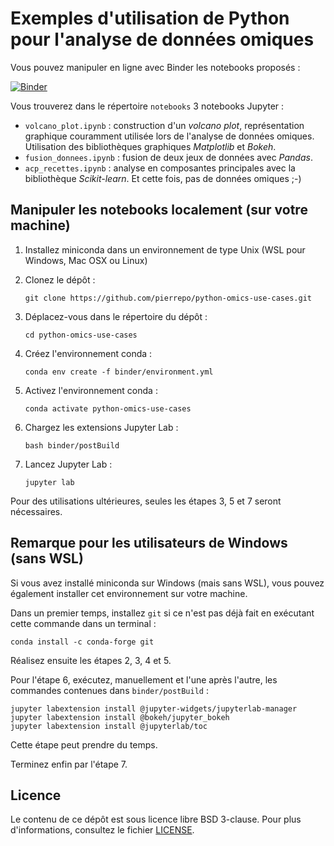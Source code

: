 # Exemples d'utilisation de Python pour l'analyse de données omiques

Vous pouvez manipuler en ligne avec Binder les notebooks proposés :

[![Binder](https://mybinder.org/badge.svg)](https://mybinder.org/v2/gh/pierrepo/python-omics-use-cases/master?urlpath=lab)


Vous trouverez dans le répertoire `notebooks` 3 notebooks Jupyter :

- `volcano_plot.ipynb` : construction d'un *volcano plot*, représentation graphique couramment utilisée lors de l'analyse de données omiques. Utilisation des bibliothèques graphiques *Matplotlib* et *Bokeh*.
- `fusion_donnees.ipynb` : fusion de deux jeux de données avec *Pandas*.
- `acp_recettes.ipynb` : analyse en composantes principales avec la bibliothèque *Scikit-learn*. Et cette fois, pas de données omiques ;-)


## Manipuler les notebooks localement (sur votre machine)

1. Installez miniconda dans un environnement de type Unix (WSL pour Windows, Mac OSX ou Linux)

2. Clonez le dépôt :
    ```
    git clone https://github.com/pierrepo/python-omics-use-cases.git
    ```

3. Déplacez-vous dans le répertoire du dépôt :
    ```
    cd python-omics-use-cases
    ```

4. Créez l'environnement conda :
    ```
    conda env create -f binder/environment.yml
    ```

5. Activez l'environnement conda :
    ```
    conda activate python-omics-use-cases
    ```

6. Chargez les extensions Jupyter Lab :
    ```
    bash binder/postBuild
    ```

7. Lancez Jupyter Lab :
    ```
    jupyter lab
    ```


Pour des utilisations ultérieures, seules les étapes 3, 5 et 7 seront nécessaires.


## Remarque pour les utilisateurs de Windows (sans WSL)

Si vous avez installé miniconda sur Windows (mais sans WSL), vous pouvez également installer cet environnement sur votre machine. 

Dans un premier temps, installez `git` si ce n'est pas déjà fait en exécutant cette commande dans un terminal :
```
conda install -c conda-forge git
```

Réalisez ensuite les étapes 2, 3, 4 et 5. 

Pour l'étape 6, exécutez, manuellement et l'une après l'autre, les commandes contenues dans `binder/postBuild` :
```
jupyter labextension install @jupyter-widgets/jupyterlab-manager
jupyter labextension install @bokeh/jupyter_bokeh
jupyter labextension install @jupyterlab/toc
```

Cette étape peut prendre du temps.

Terminez enfin par l'étape 7.


## Licence

Le contenu de ce dépôt est sous licence libre BSD 3-clause. Pour plus d'informations, consultez le fichier [LICENSE](LICENSE.txt).
